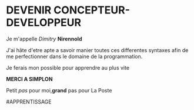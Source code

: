 # DEVENIR CONCEPTEUR-DEVELOPPEUR

Je m'appelle *Dimitry* __Nirennold__

J'ai hâte d'etre apte a savoir manier toutes ces differentes syntaxes afin 
de me perfectionner dans le domaine de la programmation.

Je ferais mon possible pour apprendre au plus vite 

__MERCI A SIMPLON__

Petit *pas* pour moi,__grand__ pas pour La Poste

#APPRENTISSAGE
